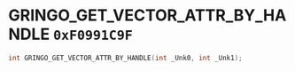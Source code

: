 # GRINGO_GET_VECTOR_ATTR_BY_HANDLE `0xF0991C9F`

```cpp
int GRINGO_GET_VECTOR_ATTR_BY_HANDLE(int _Unk0, int _Unk1);
```